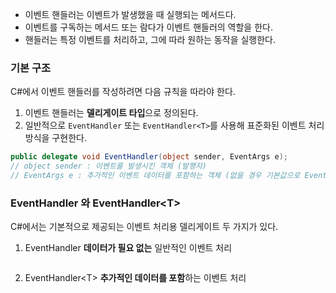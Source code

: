 
- 이벤트 핸들러는 이벤트가 발생했을 때 실행되는 메서드다.
- 이벤트를 구독하는 메서드 또는 람다가 이벤트 핸들러의 역할을 한다.
- 핸들러는 특정 이벤트를 처리하고, 그에 따라 원하는 동작을 실행한다.

### 기본 구조
C#에서 이벤트 핸들러를 작성하려면 다음 규칙을 따라야 한다.
1. 이벤트 핸들러는 **델리게이트 타입**으로 정의된다.
2. 일반적으로 `EventHandler` 또는 `EventHandler<T>`를 사용해 표준화된 이벤트 처리 방식을 구현한다.
```csharp
public delegate void EventHandler(object sender, EventArgs e);
// object sender : 이벤트를 발생시킨 객체 (발행자)
// EventArgs e : 추가적인 이벤트 데이터를 포함하는 객체 (없을 경우 기본값으로 EventArgs.Empty 사용)
```

### EventHandler 와 EventHandler<T\>
C#에서는 기본적으로 제공되는 이벤트 처리용 델리게이트 두 가지가 있다.

1. EventHandler
	**데이터가 필요 없는** 일반적인 이벤트 처리
```csharp

```

2. EventHandler<T\>
	**추가적인 데이터를 포함**하는 이벤트 처리
```csharp

```

